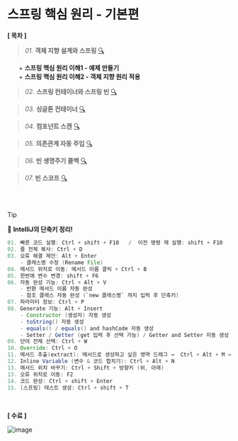 # 스프링 핵심 원리 - 기본편

**[ 목차 ]**

> *01.* **객체 지향 설계와 스프링** [🔍]()

ㅤㅤ\+ **스프링 핵심 원리 이해1 - 예제 만들기** <br>
ㅤㅤ\+ **스프링 핵심 원리 이해2 - 객체 지향 원리 적용** <br>

> *02.* **스프링 컨테이너와 스프링 빈** [🔍]() 

> *03.* **싱글톤 컨테이너** [🔍]() 

> *04.* **컴포넌트 스캔** [🔍]()

> *05.* **의존관계 자동 주입** [🔍]()

> *06.* **빈 생명주기 콜백** [🔍]()

> *07.* **빈 스코프** [🔍]()

##

<br>

> [!TIP]
> 🔆 **IntelliJ의 단축키 정리!**

```java
01. 빠른 코드 실행: Ctrl + shift + F10   /  이전 명령 재 실행: shift + F10
02. 줄 전체 복사: Ctrl + D
03. 오류 해결 제안: Alt + Enter
    - 클래스명 수정 (Rename File)
04. 메서드 위치로 이동: 메서드 이름 클릭 + Ctrl + B
05. 한번에 변수 변경: shift + F6
06. 자동 완성 기능: Ctrl + Alt + V
    - 반환 메서드 이름 자동 완성
    - 참조 클래스 자동 완성 (`new 클래스명` 까지 입력 후 단축키)
07. 파라미터 정보: Ctrl + P
08. Generate 기능: Alt + Insert
    - Constructor (생성자) 자동 생성
    - toString() 자동 생성
    - equals() / equals() and hashCode 자동 생성
    - Setter / Getter (get 입력 후 선택 가능) / Getter and Setter 자동 생성
09. 단어 전체 선택: Ctrl + W
10. Override: Ctrl + O
11. 메서드 추출(extract): 메서드로 생성하고 싶은 영역 드래그 →  Ctrl + Alt + M → 메서드 이름 지정
12. Inline Variable (변수 & 코드 합치기): Ctrl + Alt + N
13. 메서드 위치 바꾸기: Ctrl + Shift + 방향키 (위, 아래)
13. 오류 위치로 이동: F2
14. 코드 완성: Ctrl + shift + Enter
15. [스프링] 테스트 생성: Ctrl + shift + T
```
<br>

**[ 수료 ]**

![image](https://github.com/user-attachments/assets/028bd421-4d4c-43f2-9104-3078d2b605ea)

